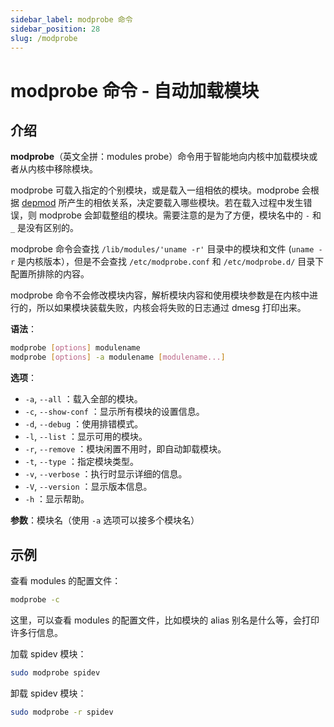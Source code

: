 ```yaml
---
sidebar_label: modprobe 命令
sidebar_position: 28
slug: /modprobe
---
```


# modprobe 命令 - 自动加载模块



## 介绍

**modprobe**（英文全拼：modules probe）命令用于智能地向内核中加载模块或者从内核中移除模块。

modprobe 可载入指定的个别模块，或是载入一组相依的模块。modprobe 会根据 [depmod](/linux-command/depmod) 所产生的相依关系，决定要载入哪些模块。若在载入过程中发生错误，则 modprobe 会卸载整组的模块。需要注意的是为了方便，模块名中的 `-` 和 `_` 是没有区别的。

modprobe 命令会查找 `/lib/modules/'uname -r'` 目录中的模块和文件 (`uname -r` 是内核版本），但是不会查找 `/etc/modprobe.conf` 和 `/etc/modprobe.d/` 目录下配置所排除的内容。

modprobe 命令不会修改模块内容，解析模块内容和使用模块参数是在内核中进行的，所以如果模块装载失败，内核会将失败的日志通过 dmesg 打印出来。

**语法**：

```bash
modprobe [options] modulename
modprobe [options] -a modulename [modulename...]
```

**选项**：

- `-a`, `--all` ：载入全部的模块。
- `-c`, `--show-conf` ：显示所有模块的设置信息。
- `-d`, `--debug` ：使用排错模式。
- `-l`, `--list` ：显示可用的模块。
- `-r`, `--remove` ：模块闲置不用时，即自动卸载模块。
- `-t`, `--type` ：指定模块类型。
- `-v`, `--verbose` ：执行时显示详细的信息。
- `-V`, `--version` ：显示版本信息。
- `-h` ：显示帮助。

**参数**：模块名（使用 `-a` 选项可以接多个模块名）



## 示例

查看 modules 的配置文件：

```bash
modprobe -c
```

这里，可以查看 modules 的配置文件，比如模块的 alias 别名是什么等，会打印许多行信息。

加载 spidev 模块：

```bash
sudo modprobe spidev
```

卸载 spidev 模块：

```bash
sudo modprobe -r spidev
```


